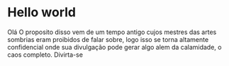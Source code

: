# Hello world
Olá
O proposito disso vem de um tempo antigo cujos mestres das artes sombrias eram proibidos de falar sobre, logo isso se torna altamente confidencial onde sua divulgação pode gerar algo alem da calamidade, o caos completo.
Divirta-se
